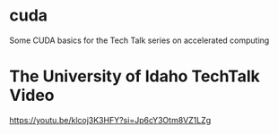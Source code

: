 # cuda
Some CUDA basics for the Tech Talk series on accelerated computing

# The University of Idaho TechTalk Video
https://youtu.be/klcoj3K3HFY?si=Jp6cY3Otm8VZ1LZg
